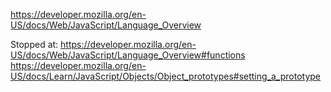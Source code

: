https://developer.mozilla.org/en-US/docs/Web/JavaScript/Language_Overview

Stopped at:
https://developer.mozilla.org/en-US/docs/Web/JavaScript/Language_Overview#functions
https://developer.mozilla.org/en-US/docs/Learn/JavaScript/Objects/Object_prototypes#setting_a_prototype